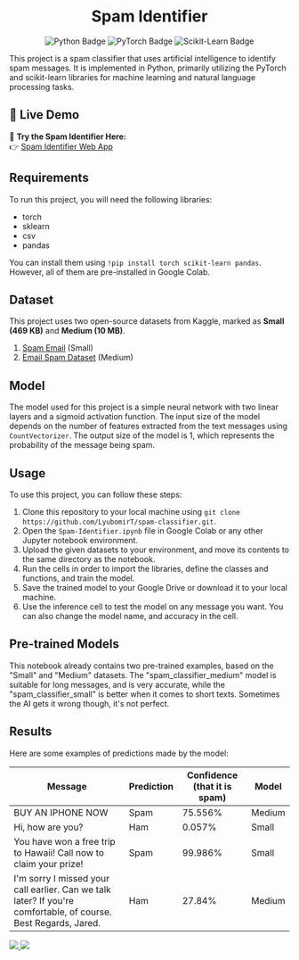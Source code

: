 <div align="center">
<h1>Spam Identifier</h1>
<p>
<img src="https://img.shields.io/badge/Python-3.10-blue" alt="Python Badge">
<img src="https://img.shields.io/badge/PyTorch-2.0.1+cu118-orange" alt="PyTorch Badge">
<img alt="Scikit-Learn Badge" src="https://img.shields.io/badge/scikit--learn-1.2.2-test?color=red">
</p>
</div>

This project is a spam classifier that uses artificial intelligence to identify spam messages. It is implemented in Python, primarily utilizing the PyTorch and scikit-learn libraries for machine learning and natural language processing tasks.

## 🚀 Live Demo
🔗 **Try the Spam Identifier Here:**  
👉 [Spam Identifier Web App](https://spam-identifier-bh4pps9pxoglndg9hfgzc3.streamlit.app/#spam-identifier)

## Requirements

To run this project, you will need the following libraries:

- torch
- sklearn
- csv
- pandas

You can install them using `!pip install torch scikit-learn pandas`. However, all of them are pre-installed in Google Colab.

## Dataset

This project uses two open-source datasets from Kaggle, marked as **Small (469 KB)** and **Medium (10 MB)**.

1. [Spam Email](https://www.kaggle.com/datasets/mfaisalqureshi/spam-email) (Small)
2. [Email Spam Dataset](https://www.kaggle.com/datasets/nitishabharathi/email-spam-dataset) (Medium)

## Model

The model used for this project is a simple neural network with two linear layers and a sigmoid activation function. The input size of the model depends on the number of features extracted from the text messages using `CountVectorizer`. The output size of the model is 1, which represents the probability of the message being spam.

## Usage

To use this project, you can follow these steps:

1. Clone this repository to your local machine using `git clone https://github.com/LyubomirT/spam-classifier.git`.
2. Open the `Spam-Identifier.ipynb` file in Google Colab or any other Jupyter notebook environment.
3. Upload the given datasets to your environment, and move its contents to the same directory as the notebook.
4. Run the cells in order to import the libraries, define the classes and functions, and train the model.
5. Save the trained model to your Google Drive or download it to your local machine.
6. Use the inference cell to test the model on any message you want. You can also change the model name, and accuracy in the cell.

## Pre-trained Models

This notebook already contains two pre-trained examples, based on the "Small" and "Medium" datasets. The "spam_classifier_medium" model is suitable for long messages, and is very accurate, while the "spam_classifier_small" is better when it comes to short texts. Sometimes the AI gets it wrong though, it's not perfect.

## Results

Here are some examples of predictions made by the model:

| Message | Prediction | Confidence (that it is spam) | Model |
|---------|------------|------------|-------|
| BUY AN IPHONE NOW | Spam | 75.556% | Medium |
| Hi, how are you? | Ham | 0.057% | Small |
| You have won a free trip to Hawaii! Call now to claim your prize! | Spam | 99.986% | Small |
| I'm sorry I missed your call earlier. Can we talk later? If you're comfortable, of course. Best Regards, Jared. | Ham | 27.84% | Medium |

<a href="https://github.com/luqmaanshaik" target="_blank"> <img src="https://img.shields.io/badge/GitHub-000?style=for-the-badge&logo=github&logoColor=white"> </a> <a href="https://www.linkedin.com/in/luqmaan-shaik-2166502a8/" target="_blank"> <img src="https://img.shields.io/badge/LinkedIn-0077B5?style=for-the-badge&logo=linkedin&logoColor=white"> </a>

